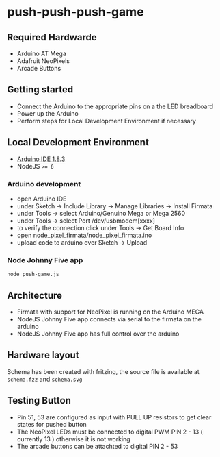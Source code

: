 # push-push-push-game

## Required Hardwarde

- Arduino AT Mega
- Adafruit NeoPixels
- Arcade Buttons

## Getting started

- Connect the Arduino to the appropriate pins on a the LED breadboard
- Power up the Arduino
- Perform steps for Local Development Environment if necessary

## Local Development Environment
- [Arduino IDE 1.8.3](https://www.arduino.cc/en/Main/Software)
- NodeJS `>= 6`

### Arduino development
- open Arduino IDE
- under Sketch -> Include Library -> Manage Libraries -> Install Firmata
- under Tools -> select Arduino/Genuino Mega or Mega 2560
- under Tools -> select Port /dev/usbmodem[xxxx]
- to verify the connection click under Tools -> Get Board Info
- open node_pixel_firmata/node_pixel_firmata.ino
- upload code to arduino over Sketch -> Upload

### Node Johnny Five app

```
node push-game.js
```

## Architecture

- Firmata with support for NeoPixel is running on the Arduino MEGA
- NodeJS Johnny Five app connects via serial to the firmata on the arduino
- NodeJS Johnny Five app has full control over the arduino

## Hardware layout

Schema has been created with fritzing, the source file is available at `schema.fzz` and `schema.svg`

## Testing Button
- Pin 51, 53 are configured as input with PULL UP resistors to get clear states for pushed button
- The NeoPixel LEDs must be connected to digital PWM PIN 2 - 13 ( currently 13 ) otherwise it is not working
- The arcade buttons can be attachted to digital PIN 2 - 53
